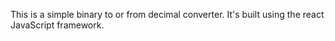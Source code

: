 This is a simple binary to or from decimal converter.
It's built using the react JavaScript framework.
